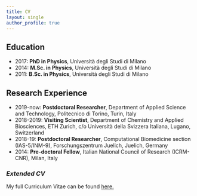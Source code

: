 ```yaml
---
title: CV
layout: single
author_profile: true
---
```


## __Education__

* 2017: __PhD in Physics__, Università degli Studi di Milano
* 2014: __M.Sc. in Physics__, Università degli Studi di Milano
* 2011: __B.Sc. in Physics__, Università degli Studi di Milano

## __Research Experience__

* 2019-now: __Postdoctoral Researcher__, Department of Applied Science and Technology, Politecnico di Torino, Turin, Italy 
* 2018-2019: __Visiting Scientist__, Department of Chemistry and Applied Biosciences, ETH Zurich, c/o Università della Svizzera Italiana, Lugano, Switzerland
* 2018-19: __Postdoctoral Researcher__, Computational Biomedicine section (IAS-5/INM-9), Forschungszentrum Juelich, Juelich, Germany
* 2014: __Pre-doctoral Fellow__, Italian National Council of Research (ICRM-CNR), Milan, Italy


### _Extended CV_

My full Curriculum Vitae can be found [here.](/files/extended_cv.pdf)
